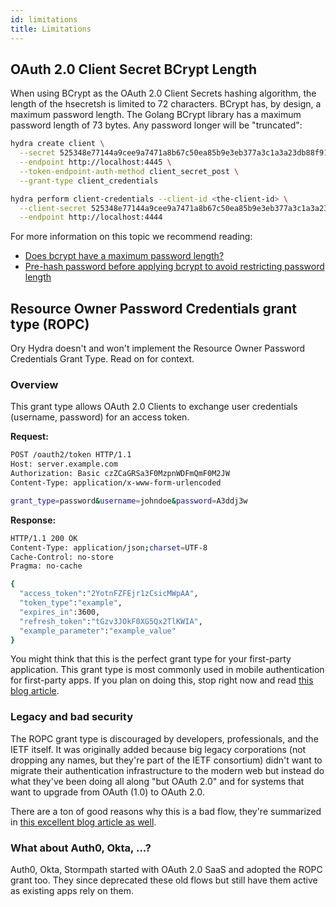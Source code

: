 ```yaml
---
id: limitations
title: Limitations
---
```


## OAuth 2.0 Client Secret BCrypt Length

When using BCrypt as the OAuth 2.0 Client Secrets hashing algorithm, the length of the hsecretsh is limited to 72 characters.
BCrypt has, by design, a maximum password length. The Golang BCrypt library has a maximum password length of 73 bytes. Any
password longer will be "truncated":

```sh
hydra create client \
  --secret 525348e77144a9cee9a7471a8b67c50ea85b9e3eb377a3c1a3a23db88f9150eefe76e6a339fdbc62b817595f53d72549d9ebe36438f8c2619846b963e9f43a94 \
  --endpoint http://localhost:4445 \
  --token-endpoint-auth-method client_secret_post \
  --grant-type client_credentials

hydra perform client-credentials --client-id <the-client-id> \
  --client-secret 525348e77144a9cee9a7471a8b67c50ea85b9e3eb377a3c1a3a23db88f9150eefe76e6a3 \
  --endpoint http://localhost:4444
```

For more information on this topic we recommend reading:

- [Does bcrypt have a maximum password length?](https://security.stackexchange.com/questions/39849/does-bcrypt-have-a-maximum-password-length)
- [Pre-hash password before applying bcrypt to avoid restricting password length](https://security.stackexchange.com/questions/6623/pre-hash-password-before-applying-bcrypt-to-avoid-restricting-password-length)

## Resource Owner Password Credentials grant type (ROPC)

Ory Hydra doesn't and won't implement the Resource Owner Password Credentials Grant Type. Read on for context.

### Overview

This grant type allows OAuth 2.0 Clients to exchange user credentials (username, password) for an access token.

**Request:**

```sh
POST /oauth2/token HTTP/1.1
Host: server.example.com
Authorization: Basic czZCaGRSa3F0MzpnWDFmQmF0M2JW
Content-Type: application/x-www-form-urlencoded

grant_type=password&username=johndoe&password=A3ddj3w
```

**Response:**

```sh
HTTP/1.1 200 OK
Content-Type: application/json;charset=UTF-8
Cache-Control: no-store
Pragma: no-cache

{
  "access_token":"2YotnFZFEjr1zCsicMWpAA",
  "token_type":"example",
  "expires_in":3600,
  "refresh_token":"tGzv3JOkF0XG5Qx2TlKWIA",
  "example_parameter":"example_value"
}
```

You might think that this is the perfect grant type for your first-party application. This grant type is most commonly used in
mobile authentication for first-party apps. If you plan on doing this, stop right now and read
[this blog article](https://www.ory.sh/oauth2-for-mobile-app-spa-browser).

### Legacy and bad security

The ROPC grant type is discouraged by developers, professionals, and the IETF itself. It was originally added because big legacy
corporations (not dropping any names, but they're part of the IETF consortium) didn't want to migrate their authentication
infrastructure to the modern web but instead do what they've been doing all along "but OAuth 2.0" and for systems that want to
upgrade from OAuth (1.0) to OAuth 2.0.

There are a ton of good reasons why this is a bad flow, they're summarized in
[this excellent blog article as well](https://www.scottbrady91.com/OAuth/Why-the-Resource-Owner-Password-Credentials-Grant-Type-is-not-Authentication-nor-Suitable-for-Modern-Applications).

### What about Auth0, Okta, ...?

Auth0, Okta, Stormpath started with OAuth 2.0 SaaS and adopted the ROPC grant too. They since deprecated these old flows but still
have them active as existing apps rely on them.
